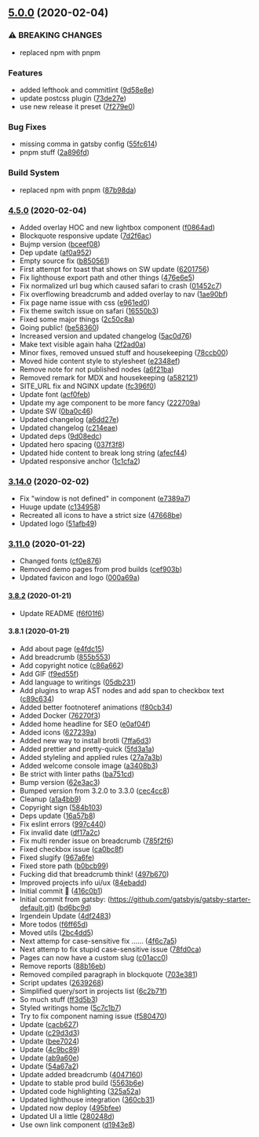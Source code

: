## [5.0.0](https://github.com/muuvmuuv/portfolio/compare/v4.6.0...v5.0.0) (2020-02-04)


### ⚠ BREAKING CHANGES

* replaced npm with pnpm

### Features

* added lefthook and commitlint ([9d58e8e](https://github.com/muuvmuuv/portfolio/commit/9d58e8eeef10f126ca3a3c10246766dc55a1499f))
* update postcss plugin ([73de27e](https://github.com/muuvmuuv/portfolio/commit/73de27e3d843bad7d2f54bd3a2409df2c819c789))
* use new release it preset ([7f279e0](https://github.com/muuvmuuv/portfolio/commit/7f279e0e832a974a705d4925ca4a8f775d3fc214))


### Bug Fixes

* missing comma in gatsby config ([55fc614](https://github.com/muuvmuuv/portfolio/commit/55fc61441dc0b554ac8e101d29d9a7d0b663e6b2))
* pnpm stuff ([2a896fd](https://github.com/muuvmuuv/portfolio/commit/2a896fdbdb5f1705bc519bfc60ae496ea3ac80ad))


### Build System

* replaced npm with pnpm ([87b98da](https://github.com/muuvmuuv/portfolio/commit/87b98da14f4df077cafaed8bf6b2dae0ab9efeec))

### [4.5.0](https://github.com/muuvmuuv/portfolio/compare/v3.14.0...v4.5.0) (2020-02-04)


* Added overlay HOC and new lightbox component ([f0864ad](https://github.com/muuvmuuv/portfolio/commit/f0864ad))
* Blockquote responsive update ([7d2f6ac](https://github.com/muuvmuuv/portfolio/commit/7d2f6ac))
* Bujmp version ([bceef08](https://github.com/muuvmuuv/portfolio/commit/bceef08))
* Dep update ([af0a952](https://github.com/muuvmuuv/portfolio/commit/af0a952))
* Empty source fix ([b850561](https://github.com/muuvmuuv/portfolio/commit/b850561))
* First attempt for toast that shows on SW update ([6201756](https://github.com/muuvmuuv/portfolio/commit/6201756))
* Fix lighthouse export path and other things ([476e6e5](https://github.com/muuvmuuv/portfolio/commit/476e6e5))
* Fix normalized url bug which caused safari to crash ([01452c7](https://github.com/muuvmuuv/portfolio/commit/01452c7))
* Fix overflowing breadcrumb and added overlay to nav ([1ae90bf](https://github.com/muuvmuuv/portfolio/commit/1ae90bf))
* Fix page name issue with css ([e961ed0](https://github.com/muuvmuuv/portfolio/commit/e961ed0))
* Fix theme switch issue on safari ([16550b3](https://github.com/muuvmuuv/portfolio/commit/16550b3))
* Fixed some major things ([2c50c8a](https://github.com/muuvmuuv/portfolio/commit/2c50c8a))
* Going public! ([be58360](https://github.com/muuvmuuv/portfolio/commit/be58360))
* Increased version and updated changelog ([5ac0d76](https://github.com/muuvmuuv/portfolio/commit/5ac0d76))
* Make text visible again haha ([2f2ad0a](https://github.com/muuvmuuv/portfolio/commit/2f2ad0a))
* Minor fixes, removed unsued stuff and housekeeping ([78ccb00](https://github.com/muuvmuuv/portfolio/commit/78ccb00))
* Moved hide content style to stylesheet ([e2348ef](https://github.com/muuvmuuv/portfolio/commit/e2348ef))
* Remove note for not published nodes ([a6f21ba](https://github.com/muuvmuuv/portfolio/commit/a6f21ba))
* Removed remark for MDX and housekeeping ([a582121](https://github.com/muuvmuuv/portfolio/commit/a582121))
* SITE_URL fix and NGINX update ([fc396f0](https://github.com/muuvmuuv/portfolio/commit/fc396f0))
* Update font ([acf0feb](https://github.com/muuvmuuv/portfolio/commit/acf0feb))
* Update my age component to be more fancy ([222709a](https://github.com/muuvmuuv/portfolio/commit/222709a))
* Update SW ([0ba0c46](https://github.com/muuvmuuv/portfolio/commit/0ba0c46))
* Updated changelog ([a6dd27e](https://github.com/muuvmuuv/portfolio/commit/a6dd27e))
* Updated changelog ([c214eae](https://github.com/muuvmuuv/portfolio/commit/c214eae))
* Updated deps ([9d08edc](https://github.com/muuvmuuv/portfolio/commit/9d08edc))
* Updated hero spacing ([037f3f8](https://github.com/muuvmuuv/portfolio/commit/037f3f8))
* Updated hide content to break long string ([afecf44](https://github.com/muuvmuuv/portfolio/commit/afecf44))
* Updated responsive anchor ([1c1cfa2](https://github.com/muuvmuuv/portfolio/commit/1c1cfa2))

### [3.14.0](https://github.com/muuvmuuv/portfolio/compare/v3.11.0...v3.14.0) (2020-02-02)


* Fix "window is not defined" in component ([e7389a7](https://github.com/muuvmuuv/portfolio/commit/e7389a7))
* Huuge update ([c134958](https://github.com/muuvmuuv/portfolio/commit/c134958))
* Recreated all icons to have a strict size ([47668be](https://github.com/muuvmuuv/portfolio/commit/47668be))
* Updated logo ([51afb49](https://github.com/muuvmuuv/portfolio/commit/51afb49))

### [3.11.0](https://github.com/muuvmuuv/portfolio/compare/v3.8.2...v3.11.0) (2020-01-22)


* Changed fonts ([cf0e876](https://github.com/muuvmuuv/portfolio/commit/cf0e876))
* Removed demo pages from prod builds ([cef903b](https://github.com/muuvmuuv/portfolio/commit/cef903b))
* Updated favicon and logo ([000a69a](https://github.com/muuvmuuv/portfolio/commit/000a69a))

#### [3.8.2](https://github.com/muuvmuuv/portfolio/compare/v3.8.1...v3.8.2) (2020-01-21)


* Update README ([f6f01f6](https://github.com/muuvmuuv/portfolio/commit/f6f01f6))

#### 3.8.1 (2020-01-21)


* Add about page ([e4fdc15](https://github.com/muuvmuuv/portfolio/commit/e4fdc15))
* Add breadcrumb ([855b553](https://github.com/muuvmuuv/portfolio/commit/855b553))
* Add copyright notice ([c86a662](https://github.com/muuvmuuv/portfolio/commit/c86a662))
* Add GIF ([f9ed55f](https://github.com/muuvmuuv/portfolio/commit/f9ed55f))
* Add language to writings ([05db231](https://github.com/muuvmuuv/portfolio/commit/05db231))
* Add plugins to wrap AST nodes and add span to checkbox text ([c89c634](https://github.com/muuvmuuv/portfolio/commit/c89c634))
* Added better footnoteref animations ([f80cb34](https://github.com/muuvmuuv/portfolio/commit/f80cb34))
* Added Docker ([76270f3](https://github.com/muuvmuuv/portfolio/commit/76270f3))
* Added home headline for SEO ([e0af04f](https://github.com/muuvmuuv/portfolio/commit/e0af04f))
* Added icons ([627239a](https://github.com/muuvmuuv/portfolio/commit/627239a))
* Added new way to install brotli ([7ffa6d3](https://github.com/muuvmuuv/portfolio/commit/7ffa6d3))
* Added prettier and pretty-quick ([5fd3a1a](https://github.com/muuvmuuv/portfolio/commit/5fd3a1a))
* Added styleling and applied rules ([27a7a3b](https://github.com/muuvmuuv/portfolio/commit/27a7a3b))
* Added welcome console image ([a3408b3](https://github.com/muuvmuuv/portfolio/commit/a3408b3))
* Be strict with linter paths ([ba751cd](https://github.com/muuvmuuv/portfolio/commit/ba751cd))
* Bump version ([62e3ac3](https://github.com/muuvmuuv/portfolio/commit/62e3ac3))
* Bumped version from 3.2.0 to 3.3.0 ([cec4cc8](https://github.com/muuvmuuv/portfolio/commit/cec4cc8))
* Cleanup ([a1a4bb9](https://github.com/muuvmuuv/portfolio/commit/a1a4bb9))
* Copyright sign ([584b103](https://github.com/muuvmuuv/portfolio/commit/584b103))
* Deps update ([16a57b8](https://github.com/muuvmuuv/portfolio/commit/16a57b8))
* Fix eslint errors ([997c440](https://github.com/muuvmuuv/portfolio/commit/997c440))
* Fix invalid date ([df17a2c](https://github.com/muuvmuuv/portfolio/commit/df17a2c))
* Fix multi render issue on breadcrumb ([785f2f6](https://github.com/muuvmuuv/portfolio/commit/785f2f6))
* Fixed checkbox issue ([ca0bc8f](https://github.com/muuvmuuv/portfolio/commit/ca0bc8f))
* Fixed slugify ([967a6fe](https://github.com/muuvmuuv/portfolio/commit/967a6fe))
* Fixed store path ([b0bcb99](https://github.com/muuvmuuv/portfolio/commit/b0bcb99))
* Fucking did that breadcrumb think! ([497b670](https://github.com/muuvmuuv/portfolio/commit/497b670))
* Improved projects info ui/ux ([84ebadd](https://github.com/muuvmuuv/portfolio/commit/84ebadd))
* Initial commit 🎡 ([416c0b1](https://github.com/muuvmuuv/portfolio/commit/416c0b1))
* Initial commit from gatsby: (https://github.com/gatsbyjs/gatsby-starter-default.git) ([bd6bc9d](https://github.com/muuvmuuv/portfolio/commit/bd6bc9d))
* Irgendein Update ([4df2483](https://github.com/muuvmuuv/portfolio/commit/4df2483))
* More todos ([f6ff65d](https://github.com/muuvmuuv/portfolio/commit/f6ff65d))
* Moved utils ([2bc4dd5](https://github.com/muuvmuuv/portfolio/commit/2bc4dd5))
* Next attemp for case-sensitive fix ...... ([4f6c7a5](https://github.com/muuvmuuv/portfolio/commit/4f6c7a5))
* Next attemp to fix stupid case-sensitive issue ([78fd0ca](https://github.com/muuvmuuv/portfolio/commit/78fd0ca))
* Pages can now have a custom slug ([c01acc0](https://github.com/muuvmuuv/portfolio/commit/c01acc0))
* Remove reports ([88b16eb](https://github.com/muuvmuuv/portfolio/commit/88b16eb))
* Removed compiled paragraph in blockquote ([703e381](https://github.com/muuvmuuv/portfolio/commit/703e381))
* Script updates ([2639268](https://github.com/muuvmuuv/portfolio/commit/2639268))
* Simplified query/sort in projects list ([6c2b71f](https://github.com/muuvmuuv/portfolio/commit/6c2b71f))
* So much stuff ([ff3d5b3](https://github.com/muuvmuuv/portfolio/commit/ff3d5b3))
* Styled writings home ([5c7c1b7](https://github.com/muuvmuuv/portfolio/commit/5c7c1b7))
* Try to fix component naming issue ([f580470](https://github.com/muuvmuuv/portfolio/commit/f580470))
* Update ([cacb627](https://github.com/muuvmuuv/portfolio/commit/cacb627))
* Update ([c29d3d3](https://github.com/muuvmuuv/portfolio/commit/c29d3d3))
* Update ([bee7024](https://github.com/muuvmuuv/portfolio/commit/bee7024))
* Update ([4c9bc89](https://github.com/muuvmuuv/portfolio/commit/4c9bc89))
* Update ([ab9a60e](https://github.com/muuvmuuv/portfolio/commit/ab9a60e))
* Update ([54a67a2](https://github.com/muuvmuuv/portfolio/commit/54a67a2))
* Update added breadcrumb ([4047160](https://github.com/muuvmuuv/portfolio/commit/4047160))
* Update to stable prod build ([5563b6e](https://github.com/muuvmuuv/portfolio/commit/5563b6e))
* Updated code highlighting ([325a52a](https://github.com/muuvmuuv/portfolio/commit/325a52a))
* Updated lighthouse integration ([360cb31](https://github.com/muuvmuuv/portfolio/commit/360cb31))
* Updated now deploy ([495bfee](https://github.com/muuvmuuv/portfolio/commit/495bfee))
* Updated UI a little ([280248d](https://github.com/muuvmuuv/portfolio/commit/280248d))
* Use own link component ([d1943e8](https://github.com/muuvmuuv/portfolio/commit/d1943e8))
